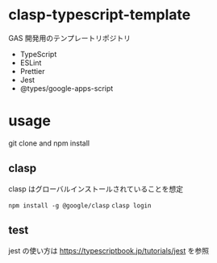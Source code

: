 # clasp-typescript-template

GAS 開発用のテンプレートリポジトリ

- TypeScript
- ESLint
- Prettier
- Jest
- @types/google-apps-script

# usage

git clone and npm install

## clasp

clasp はグローバルインストールされていることを想定

`npm install -g @google/clasp`
`clasp login`

## test

jest の使い方は https://typescriptbook.jp/tutorials/jest を参照
